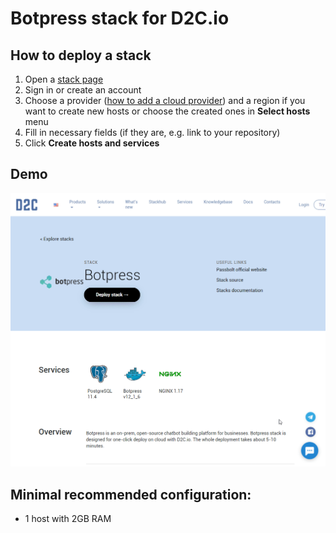 # Botpress stack for D2C.io

## How to deploy a stack

1. Open a [stack page](https://panel.d2c.io/?import=https://github.com/d2cio/botpress-stack/archive/master.zip)
2. Sign in or create an account
3. Choose a provider ([how to add a cloud provider](https://docs.d2c.io/getting-started/cloud-providers/)) and a region if you want to create new hosts or choose the created ones in **Select hosts** menu
3. Fill in necessary fields (if they are, e.g. link to your repository)
4. Click **Create hosts and services**

## Demo

![How to deploy a stack](https://github.com/mastappl/images/blob/master/botpress.gif)

## Minimal recommended configuration:

- 1 host with 2GB RAM
